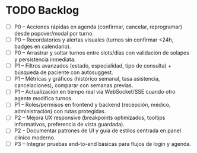 ﻿# TODO Backlog

- [ ] P0 – Acciones rápidas en agenda (confirmar, cancelar, reprogramar) desde popover/modal por turno.
- [ ] P0 – Recordatorios y alertas visuales (turnos sin confirmar <24h, badges en calendario).
- [ ] P0 – Arrastrar y soltar turnos entre slots/días con validación de solapes y persistencia inmediata.
- [ ] P1 – Filtros avanzados (estado, especialidad, tipo de consulta) + búsqueda de paciente con autosuggest.
- [ ] P1 – Métricas y gráficos (histórico semanal, tasa asistencia, cancelaciones), comparar con semanas previas.
- [ ] P1 – Actualización en tiempo real vía WebSocket/SSE cuando otro agente modifica turnos.
- [ ] P1 – Roles/permisos en frontend y backend (recepción, médico, administración) con rutas protegidas.
- [ ] P2 – Mejora UX responsive (breakpoints optimizados, tooltips informativos, preferencia de vista guardada).
- [ ] P2 – Documentar patrones de UI y guía de estilos centrada en panel clínico moderno.
- [ ] P3 – Integrar pruebas end-to-end básicas para flujos de login y agenda.
